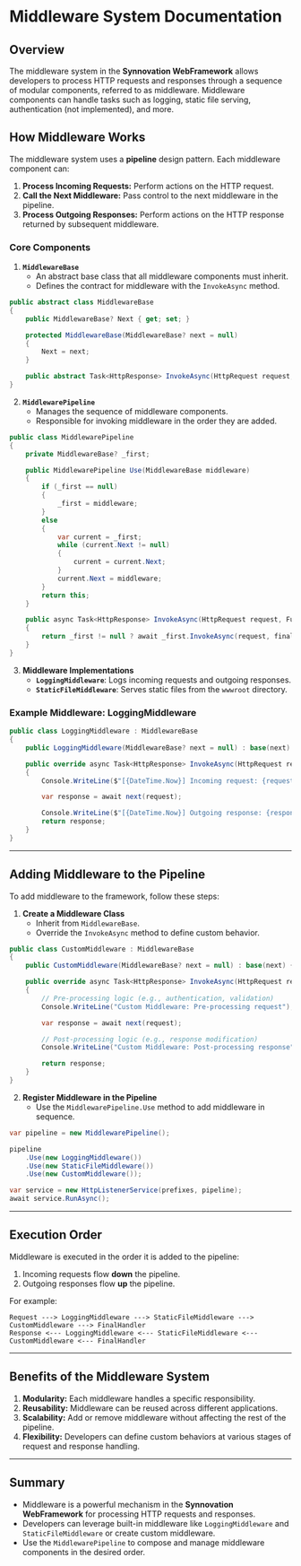 # Middleware System Documentation

## Overview

The middleware system in the **Synnovation WebFramework** allows developers to process HTTP requests and responses
through
a sequence of modular components, referred to as middleware. Middleware components can handle tasks such as logging,
static file serving, authentication (not implemented), and more.

## How Middleware Works

The middleware system uses a **pipeline** design pattern. Each middleware component can:

1. **Process Incoming Requests:** Perform actions on the HTTP request.
2. **Call the Next Middleware:** Pass control to the next middleware in the pipeline.
3. **Process Outgoing Responses:** Perform actions on the HTTP response returned by subsequent middleware.

### Core Components

1. **`MiddlewareBase`**
    - An abstract base class that all middleware components must inherit.
    - Defines the contract for middleware with the `InvokeAsync` method.

```csharp
public abstract class MiddlewareBase
{
    public MiddlewareBase? Next { get; set; }

    protected MiddlewareBase(MiddlewareBase? next = null)
    {
        Next = next;
    }

    public abstract Task<HttpResponse> InvokeAsync(HttpRequest request, Func<HttpRequest, Task<HttpResponse>> next);
}
```

2. **`MiddlewarePipeline`**
    - Manages the sequence of middleware components.
    - Responsible for invoking middleware in the order they are added.

```csharp
public class MiddlewarePipeline
{
    private MiddlewareBase? _first;

    public MiddlewarePipeline Use(MiddlewareBase middleware)
    {
        if (_first == null)
        {
            _first = middleware;
        }
        else
        {
            var current = _first;
            while (current.Next != null)
            {
                current = current.Next;
            }
            current.Next = middleware;
        }
        return this;
    }

    public async Task<HttpResponse> InvokeAsync(HttpRequest request, Func<HttpRequest, Task<HttpResponse>> finalHandler)
    {
        return _first != null ? await _first.InvokeAsync(request, finalHandler) : await finalHandler(request);
    }
}
```

3. **Middleware Implementations**
    - **`LoggingMiddleware`**: Logs incoming requests and outgoing responses.
    - **`StaticFileMiddleware`**: Serves static files from the `wwwroot` directory.

### Example Middleware: LoggingMiddleware

```csharp
public class LoggingMiddleware : MiddlewareBase
{
    public LoggingMiddleware(MiddlewareBase? next = null) : base(next) { }

    public override async Task<HttpResponse> InvokeAsync(HttpRequest request, Func<HttpRequest, Task<HttpResponse>> next)
    {
        Console.WriteLine($"[{DateTime.Now}] Incoming request: {request.Method} {request.Path}");

        var response = await next(request);

        Console.WriteLine($"[{DateTime.Now}] Outgoing response: {response.StatusCode}");
        return response;
    }
}
```

---

## Adding Middleware to the Pipeline

To add middleware to the framework, follow these steps:

1. **Create a Middleware Class**
    - Inherit from `MiddlewareBase`.
    - Override the `InvokeAsync` method to define custom behavior.

```csharp
public class CustomMiddleware : MiddlewareBase
{
    public CustomMiddleware(MiddlewareBase? next = null) : base(next) { }

    public override async Task<HttpResponse> InvokeAsync(HttpRequest request, Func<HttpRequest, Task<HttpResponse>> next)
    {
        // Pre-processing logic (e.g., authentication, validation)
        Console.WriteLine("Custom Middleware: Pre-processing request");

        var response = await next(request);

        // Post-processing logic (e.g., response modification)
        Console.WriteLine("Custom Middleware: Post-processing response");

        return response;
    }
}
```

2. **Register Middleware in the Pipeline**
    - Use the `MiddlewarePipeline.Use` method to add middleware in sequence.

```csharp
var pipeline = new MiddlewarePipeline();

pipeline
    .Use(new LoggingMiddleware())
    .Use(new StaticFileMiddleware())
    .Use(new CustomMiddleware());

var service = new HttpListenerService(prefixes, pipeline);
await service.RunAsync();
```

---

## Execution Order

Middleware is executed in the order it is added to the pipeline:

1. Incoming requests flow **down** the pipeline.
2. Outgoing responses flow **up** the pipeline.

For example:

```
Request ---> LoggingMiddleware ---> StaticFileMiddleware ---> CustomMiddleware ---> FinalHandler
Response <--- LoggingMiddleware <--- StaticFileMiddleware <--- CustomMiddleware <--- FinalHandler
```

---

## Benefits of the Middleware System

1. **Modularity:** Each middleware handles a specific responsibility.
2. **Reusability:** Middleware can be reused across different applications.
3. **Scalability:** Add or remove middleware without affecting the rest of the pipeline.
4. **Flexibility:** Developers can define custom behaviors at various stages of request and response handling.

---

## Summary

- Middleware is a powerful mechanism in the **Synnovation WebFramework** for processing HTTP requests and responses.
- Developers can leverage built-in middleware like `LoggingMiddleware` and `StaticFileMiddleware` or create custom
  middleware.
- Use the `MiddlewarePipeline` to compose and manage middleware components in the desired order.
